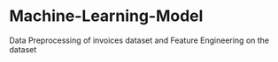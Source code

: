 # Machine-Learning-Model
Data Preprocessing of invoices dataset and Feature Engineering on the dataset
